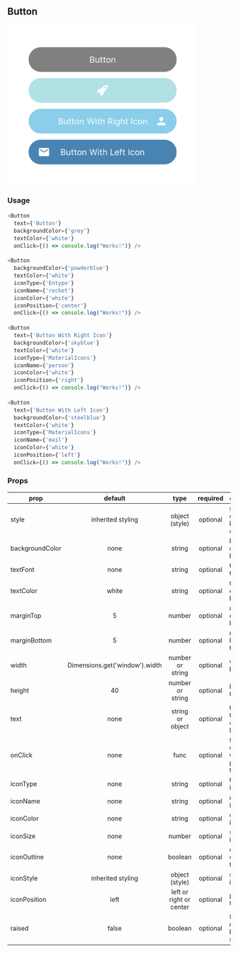 ## Button

![Image of Button](images/button.png)

### Usage

```javascript
<Button
  text={'Button'}
  backgroundColor={'grey'}
  textColor={'white'}
  onClick={() => console.log("Works!")} />

<Button
  backgroundColor={'powderblue'}
  textColor={'white'}
  iconType={'Entypo'}
  iconName={'rocket'}
  iconColor={'white'}
  iconPosition={'center'}
  onClick={() => console.log("Works!")} />

<Button
  text={'Button With Right Icon'}
  backgroundColor={'skyblue'}
  textColor={'white'}
  iconType={'MaterialIcons'}
  iconName={'person'}
  iconColor={'white'}
  iconPosition={'right'}
  onClick={() => console.log("Works!")} />

<Button
  text={'Button With Left Icon'}
  backgroundColor={'steelblue'}
  textColor={'white'}
  iconType={'MaterialIcons'}
  iconName={'mail'}
  iconColor={'white'}
  iconPosition={'left'}
  onClick={() => console.log("Works!")} />
```

### Props

| prop | default | type | required | description |
| --- | :---: | :---: | :---: | --- |
| style | inherited styling | object (style) | optional | style for the outer button component  | 
| backgroundColor | none | string | optional | background color of the button | 
| textFont | none | string | optional | text font of the button | 
| textColor | white | string | optional | text color of the button | 
| marginTop | 5 | number | optional | margin top of the button | 
| marginBottom | 5 | number | optional | margin bottom of the button | 
| width | Dimensions.get('window').width | number or string | optional | width of the button | 
| height | 40 | number or string | optional | height of the button | 
| text | none | string or object | optional | text value to be displayed by button | 
| onClick | none | func | optional | function called when pressed on the button | 
| iconType | none | string | optional | type of the icon | 
| iconName | none | string | optional | name of the icon | 
| iconColor | none | string | optional | color of the icon | 
| iconSize | none | number | optional | size of the icon | 
| iconOutline | none | boolean | optional | determines outline of the icon | 
| iconStyle |  inherited styling | object (style)  | optional | style for the icon | 
| iconPosition | left | left or right or center | optional | position of the icon | 
| raised | false | boolean | optional | flag to add raised button styling  | 